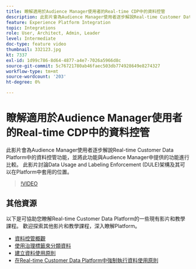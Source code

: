 ```yaml
---
title: 瞭解適用於Audience Manager使用者的Real-time CDP中的資料控管
description: 此影片會為Audience Manager使用者逐步解說Real-time Customer Data Platform中的資料控管功能，並將此功能與Audience Manager中提供的功能進行比較。 此影片討論Data Usage and Labeling Enforcement (DULE)架構及其可以在Platform中套用的位置。
feature: Experience Platform Integration
topic: Integrations
role: User, Architect, Admin, Leader
level: Intermediate
doc-type: feature video
thumbnail: 332123.jpg
kt: 7337
exl-id: 1d99c786-8d64-4877-a4e7-7026a5966d8c
source-git-commit: 5c76721780ab46faec503db774928649e8274327
workflow-type: tm+mt
source-wordcount: '203'
ht-degree: 0%

---
```


# 瞭解適用於Audience Manager使用者的Real-time CDP中的資料控管

此影片會為Audience Manager使用者逐步解說Real-time Customer Data Platform中的資料控管功能，並將此功能與Audience Manager中提供的功能進行比較。 此影片討論Data Usage and Labeling Enforcement (DULE)架構及其可以在Platform中套用的位置。

>[!VIDEO](https://video.tv.adobe.com/v/332123/?quality=12&learn=on)

## 其他資源

以下是可協助您瞭解Real-time Customer Data Platform的一些現有影片和教學課程。 歡迎探索其他影片和教學課程，深入瞭解Platform。

* [資料控管概觀](https://experienceleague.adobe.com/docs/platform-learn/tutorials/data-governance/understanding-data-governance.html?lang=en#data-governance)
* [使用治理標籤來分類資料](https://experienceleague.adobe.com/docs/platform-learn/tutorials/data-governance/classify-data-using-governance-labels.html?lang=en#data-governance)
* [建立資料使用原則](https://experienceleague.adobe.com/docs/platform-learn/tutorials/data-governance/create-data-usage-policies.html?lang=en#data-governance)
* [在Real-time Customer Data Platform中強制執行資料使用原則](https://experienceleague.adobe.com/docs/platform-learn/tutorials/data-governance/enforce-data-usage-policies-in-real-time-cdp.html?lang=en#data-governance)
